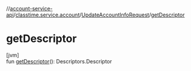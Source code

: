//[account-service-api](../../../index.md)/[classtime.service.account](../index.md)/[UpdateAccountInfoRequest](index.md)/[getDescriptor](get-descriptor.md)

# getDescriptor

[jvm]\
fun [getDescriptor](get-descriptor.md)(): Descriptors.Descriptor
